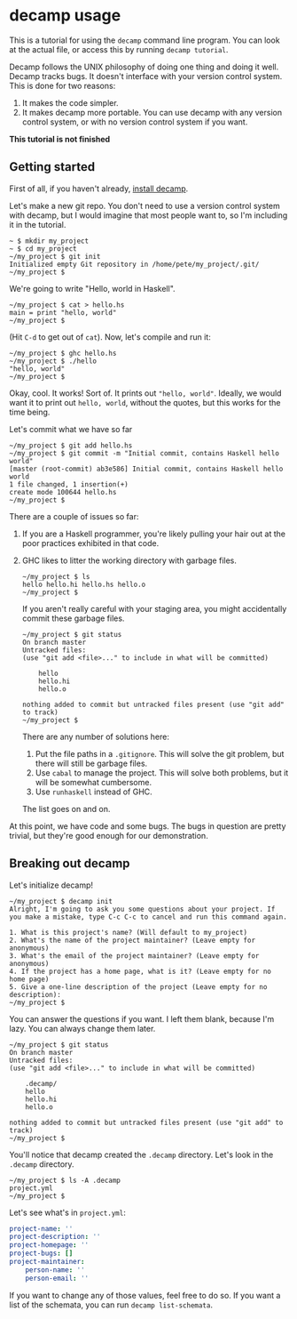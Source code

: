 # decamp usage

This is a tutorial for using the `decamp` command line program. You can look at
the actual file, or access this by running `decamp tutorial`.

Decamp follows the UNIX philosophy of doing one thing and doing it well. Decamp
tracks bugs. It doesn't interface with your version control system. This is done
for two reasons:

1. It makes the code simpler.
2. It makes decamp more portable. You can use decamp with any version control
   system, or with no version control system if you want.

**This tutorial is not finished**

## Getting started

First of all, if you haven't already,
[install decamp](https://github.com/pharpend/decamp#installation).

Let's make a new git repo. You don't need to use a version control system with
decamp, but I would imagine that most people want to, so I'm including it in the
tutorial.

    ~ $ mkdir my_project
    ~ $ cd my_project
    ~/my_project $ git init
    Initialized empty Git repository in /home/pete/my_project/.git/
    ~/my_project $

We're going to write "Hello, world in Haskell". 

    ~/my_project $ cat > hello.hs
    main = print "hello, world"
    ~/my_project $

(Hit `C-d` to get out of `cat`). Now, let's compile and run it:

    ~/my_project $ ghc hello.hs
    ~/my_project $ ./hello
    "hello, world"
    ~/my_project $ 

Okay, cool. It works! Sort of. It prints out `"hello, world"`. Ideally, we would
want it to print out `hello, world`, without the quotes, but this works for the
time being.

Let's commit what we have so far

    ~/my_project $ git add hello.hs
    ~/my_project $ git commit -m "Initial commit, contains Haskell hello world"
    [master (root-commit) ab3e586] Initial commit, contains Haskell hello world
    1 file changed, 1 insertion(+)
    create mode 100644 hello.hs
    ~/my_project $

There are a couple of issues so far:

1.  If you are a Haskell programmer, you're likely pulling your hair out at the
    poor practices exhibited in that code.

2.  GHC likes to litter the working directory with garbage files. 

        ~/my_project $ ls
        hello hello.hi hello.hs hello.o
        ~/my_project $ 

    If you aren't really careful with your staging area, you might accidentally
    commit these garbage files.

        ~/my_project $ git status
        On branch master
        Untracked files:
        (use "git add <file>..." to include in what will be committed)

            hello
            hello.hi
            hello.o

        nothing added to commit but untracked files present (use "git add" to track)
        ~/my_project $

    There are any number of solutions here:

    1.  Put the file paths in a `.gitignore`. This will solve the git problem,
        but there will still be garbage files.
    2.  Use `cabal` to manage the project. This will solve both problems, but it
        will be somewhat cumbersome.
    3.  Use `runhaskell` instead of GHC.

    The list goes on and on.

At this point, we have code and some bugs. The bugs in question are pretty
trivial, but they're good enough for our demonstration.

## Breaking out decamp

Let's initialize decamp!

    ~/my_project $ decamp init
    Alright, I'm going to ask you some questions about your project. If you make a mistake, type C-c C-c to cancel and run this command again.

    1. What is this project's name? (Will default to my_project) 
    2. What's the name of the project maintainer? (Leave empty for anonymous) 
    3. What's the email of the project maintainer? (Leave empty for anonymous) 
    4. If the project has a home page, what is it? (Leave empty for no home page) 
    5. Give a one-line description of the project (Leave empty for no description): 
    ~/my_project $

You can answer the questions if you want. I left them blank, because I'm
lazy. You can always change them later.

    ~/my_project $ git status
    On branch master
    Untracked files:
    (use "git add <file>..." to include in what will be committed)

        .decamp/
        hello
        hello.hi
        hello.o

    nothing added to commit but untracked files present (use "git add" to track)
    ~/my_project $

You'll notice that decamp created the `.decamp` directory. Let's look in the
`.decamp` directory.

    ~/my_project $ ls -A .decamp
    project.yml
    ~/my_project $ 

Let's see what's in `project.yml`:

```yaml
project-name: ''
project-description: ''
project-homepage: ''
project-bugs: []
project-maintainer:
    person-name: ''
    person-email: ''
```

If you want to change any of those values, feel free to do so. If you want a
list of the schemata, you can run `decamp list-schemata`.
